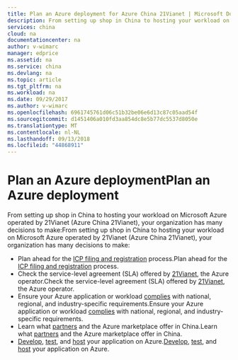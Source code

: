 ```yaml
---
title: Plan an Azure deployment for Azure China 21Vianet | Microsoft Docs
description: From setting up shop in China to hosting your workload on Azure China, you have many decisions to make. This article provides guidance on ICP filing, SLA agreements, complying with specific requirements, finding partners, and deploying your application.
services: china
cloud: na
documentationcenter: na
author: v-wimarc
manager: edprice
ms.assetid: na
ms.service: china
ms.devlang: na
ms.topic: article
ms.tgt_pltfrm: na
ms.workload: na
ms.date: 09/29/2017
ms.author: v-wimarc
ms.openlocfilehash: 6961745761d06c51b32be06e6d13c87c05aad54f
ms.sourcegitcommit: d1451406a010fd3aa854dc8e5b77dc5537d8050e
ms.translationtype: MT
ms.contentlocale: nl-NL
ms.lasthandoff: 09/13/2018
ms.locfileid: "44868911"
---
```

# <a name="plan-an-azure-deployment"></a><span data-ttu-id="26512-104">Plan an Azure deployment</span><span class="sxs-lookup"><span data-stu-id="26512-104">Plan an Azure deployment</span></span>
<span data-ttu-id="26512-105">From setting up shop in China to hosting your workload on Microsoft Azure operated by 21Vianet (Azure China 21Vianet), your organization has many decisions to make:</span><span class="sxs-lookup"><span data-stu-id="26512-105">From setting up shop in China to hosting your workload on Microsoft Azure operated by 21Vianet (Azure China 21Vianet), your organization has many decisions to make:</span></span>
- <span data-ttu-id="26512-106">Plan ahead for the [ICP filing and registration](/azure/china/china-overview-policies) process.</span><span class="sxs-lookup"><span data-stu-id="26512-106">Plan ahead for the [ICP filing and registration](/azure/china/china-overview-policies) process.</span></span>
- <span data-ttu-id="26512-107">Check the service-level agreement (SLA) offered by [21Vianet](/azure/china/china-overview-operations), the Azure operator.</span><span class="sxs-lookup"><span data-stu-id="26512-107">Check the service-level agreement (SLA) offered by [21Vianet](/azure/china/china-overview-operations), the Azure operator.</span></span>
- <span data-ttu-id="26512-108">Ensure your Azure application or workload [complies](/azure/china/china-overview-policies) with national, regional, and industry-specific requirements.</span><span class="sxs-lookup"><span data-stu-id="26512-108">Ensure your Azure application or workload [complies](/azure/china/china-overview-policies) with national, regional, and industry-specific requirements.</span></span>
- <span data-ttu-id="26512-109">Learn what [partners](/azure/china/china-resources-partners) and the Azure marketplace offer in China.</span><span class="sxs-lookup"><span data-stu-id="26512-109">Learn what [partners](/azure/china/china-resources-partners) and the Azure marketplace offer in China.</span></span>
- <span data-ttu-id="26512-110">[Develop](/azure/china/china-get-started-developer-guide), [test](/azure/china/china-how-to-manage-performance), and [host](/azure/china/china-overview-service-hosting) your application on Azure.</span><span class="sxs-lookup"><span data-stu-id="26512-110">[Develop](/azure/china/china-get-started-developer-guide), [test](/azure/china/china-how-to-manage-performance), and [host](/azure/china/china-overview-service-hosting) your application on Azure.</span></span>


